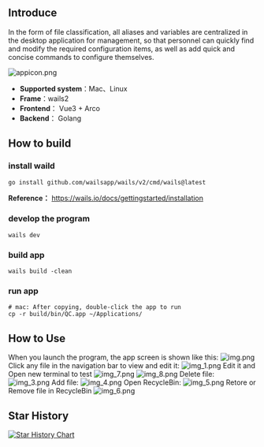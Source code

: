 ## Introduce
In the form of file classification, all aliases and variables are centralized in the desktop application for management, so that personnel can quickly find and modify the required configuration items, as well as add quick and concise commands to configure themselves.

![appicon.png](build%2Fappicon.png)
- **Supported system**：Mac、Linux
- **Frame**：wails2
- **Frontend**： Vue3 + Arco
- **Backend**： Golang

## How to build

### install waild
```
go install github.com/wailsapp/wails/v2/cmd/wails@latest
```
**Reference：** https://wails.io/docs/gettingstarted/installation

### develop the program
```
wails dev
```

### build app
```
wails build -clean
```

### run app
```
# mac: After copying, double-click the app to run
cp -r build/bin/QC.app ~/Applications/
```

## How to Use
When you launch the program, the app screen is shown like this:
![img.png](images/img.png)
Click any file in the navigation bar to view and edit it:
![img_1.png](images/img_1.png)
Edit it and Open new terminal to test
![img_7.png](images/img_7.png)
![img_8.png](images/img_8.png)
Delete file:
![img_3.png](images/img_3.png)
Add file:
![img_4.png](images/img_4.png)
Open RecycleBin:
![img_5.png](images/img_5.png)
Retore or Remove file in RecycleBin
![img_6.png](images/img_6.png)


## Star History

[![Star History Chart](https://api.star-history.com/svg?repos=chenshijian73-qq/quickcmd&type=Date)](https://star-history.com/#chenshijian73-qq/quickcmd&Date)

